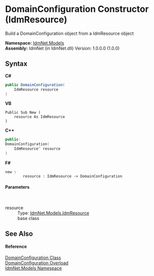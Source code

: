# DomainConfiguration Constructor (IdmResource)
 

Build a DomainConfiguration object from a IdmResource object

**Namespace:**&nbsp;<a href="N_IdmNet_Models">IdmNet.Models</a><br />**Assembly:**&nbsp;IdmNet (in IdmNet.dll) Version: 1.0.0.0 (1.0.0)

## Syntax

**C#**<br />
``` C#
public DomainConfiguration(
	IdmResource resource
)
```

**VB**<br />
``` VB
Public Sub New ( 
	resource As IdmResource
)
```

**C++**<br />
``` C++
public:
DomainConfiguration(
	IdmResource^ resource
)
```

**F#**<br />
``` F#
new : 
        resource : IdmResource -> DomainConfiguration
```


#### Parameters
&nbsp;<dl><dt>resource</dt><dd>Type: <a href="T_IdmNet_Models_IdmResource">IdmNet.Models.IdmResource</a><br />base class</dd></dl>

## See Also


#### Reference
<a href="T_IdmNet_Models_DomainConfiguration">DomainConfiguration Class</a><br /><a href="Overload_IdmNet_Models_DomainConfiguration__ctor">DomainConfiguration Overload</a><br /><a href="N_IdmNet_Models">IdmNet.Models Namespace</a><br />